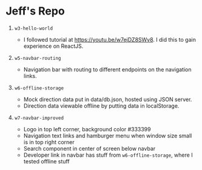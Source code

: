 # Jeff\'s Repo
1. `w3-hello-world`
	* I followed tutorial at https://youtu.be/w7ejDZ8SWv8. I did this to gain experience on ReactJS.

2. `w5-navbar-routing`
	* Navigation bar with routing to different endpoints on the navigation links.
	
3. `w6-offline-storage`
	* Mock direction data put in data/db.json, hosted using JSON server.
	* Direction data viewable offline by putting data in localStorage.

4. `w7-navbar-improved`
	* Logo in top left corner, background color #333399
	* Navigation text links and hamburger menu when window size small is in top right corner
	* Search component in center of screen below navbar
	* Developer link in navbar has stuff from `w6-offline-storage`, where I tested offline stuff